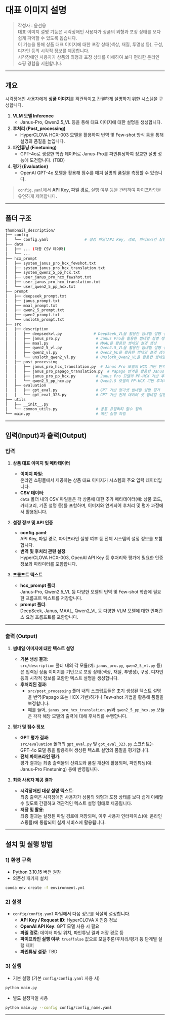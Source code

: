 # 대표 이미지 설명

> 작성자 : 윤선웅  
> 대표 이미지 설명 기능은 시각장애인 사용자가 상품의 외형과 포장 상태를 보다 쉽게 파악할 수 있도록 돕습니다.  
> 이 기능을 통해 상품 대표 이미지에 대한 포장 상태(색상, 재질, 투명성 등), 구성, 디자인 등의 시각적 정보를 제공합니다.  
> 시각장애인 사용자가 상품의 외형과 포장 상태를 이해하여 보다 편리한 온라인 쇼핑 경험을 지원합니다.

---

## 개요

시각장애인 사용자에게 **상품 이미지**를 객관적이고 간결하게 설명하기 위한 시스템을 구성합니다.

1. **VLM 모델 Inference**  
   - Janus-Pro, Qwen2.5_VL 등을 통해 대표 이미지에 대한 설명을 생성합니다.
2. **후처리 (Post_processing)**  
   - HyperCLOVA HCX-003 모델을 활용하여 번역 및 Few-shot 방식 등을 통해 설명의 품질을 높입니다.
3. **파인튜닝 (Finetuning)**  
   - GPT-4o로 생성한 학습 데이터로 Janus-Pro를 파인튜닝하여 정교한 설명 성능에 도전합니다. (TBD)
4. **평가 (Evaluation)**  
   - OpenAI GPT-4o 모델을 활용해 점수를 매겨 설명의 품질을 측정할 수 있습니다.

> `config.yaml`에서 **API Key, 파일 경로**, 실행 여부 등을 관리하여 파이프라인을 유연하게 제어합니다.

---

## 폴더 구조

```bash
thumbnail_description/
├── config
│   └── config.yaml                # 설정 파일(API Key, 경로, 파이프라인 실행 여부)
├── data
│   ├── ... (각종 CSV 데이터)
│   └── ...
├── hcx_prompt
│   ├── system_janus_pro_hcx_fewshot.txt
│   ├── system_janus_pro_hcx_translation.txt
│   ├── system_qwen2_5_pp_hcx.txt
│   ├── user_janus_pro_hcx_fewshot.txt
│   ├── user_janus_pro_hcx_translation.txt
│   └── user_qwen2_5_pp_hcx.txt
├── prompt
│   ├── deepseek_prompt.txt
│   ├── janus_prompt.txt
│   ├── maal_prompt.txt
│   ├── qwen2_5_prompt.txt
│   ├── qwen2_prompt.txt
│   └── unsloth_prompt.txt
├── src
│   ├── description
│   │   ├── deepseekvl.py              # DeepSeek_VL을 활용한 썸네일 설명 생성
│   │   ├── janus_pro.py                # Janus Pro을 활용한 썸네일 설명 생성
│   │   ├── maal.py                     # MAAL을 활용한 썸네일 설명 생성
│   │   ├── qwen2_5_vl.py               # Qwen2.5_VL을 활용한 썸네일 설명 생성
│   │   ├── qwen2_vl.py                 # Qwen2_VL을 활용한 썸네일 설명 생성
│   │   └── unsloth_qwen2_vl.py         # Unsloth_Qwen2_VL을 활용한 썸네일 설명 생성
│   ├── post_processing                 
│   │   ├── janus_pro_hcx_translation.py  # Janus Pro 모델의 HCX 기반 번역 후처리
│   │   ├── janus_pro_papago_translation.py  # Papago 번역을 활용한 Janus Pro 후처리
│   │   ├── janus_pro_pp_hcx.py         # Janus Pro 모델의 PP-HCX 기반 후처리
│   │   └── qwen2_5_pp_hcx.py           # Qwen2.5 모델의 PP-HCX 기반 후처리
│   ├── evaluation                      
│   │   ├── gpt_eval.py                 # GPT 기반 평가셋 썸네일 설명 평가
│   │   └── gpt_eval_323.py             # GPT 기반 전체 데이터 셋 썸네일 설명 평가
├── utils
│   ├── __init__.py
│   └── common_utils.py                 # 공통 유틸리티 함수 정의
└── main.py                             # 메인 실행 파일
```
---

## 입력(Input)과 출력(Output)

### 입력

1. **상품 대표 이미지 및 메타데이터**
   - **이미지 파일**:  
     온라인 쇼핑몰에서 제공하는 상품 대표 이미지가 시스템의 주요 입력 데이터입니다.
   - **CSV 데이터**:  
     `data` 폴더 내의 CSV 파일들은 각 상품에 대한 추가 메타데이터(예: 상품 코드, 카테고리, 기존 설명 등)를 포함하며, 이미지와 연계되어 후처리 및 평가 과정에서 활용됩니다.

2. **설정 정보 및 API 인증**
   - **config.yaml**:  
     API Key, 파일 경로, 파이프라인 실행 여부 등 전체 시스템의 설정 정보를 포함합니다.
   - **번역 및 후처리 관련 설정**:  
     HyperCLOVA HCX-003, OpenAI API Key 등 후처리와 평가에 필요한 인증 정보와 파라미터를 포함합니다.

3. **프롬프트 텍스트**
   - **hcx_prompt 폴더**:  
     Janus-Pro, Qwen2.5_VL 등 다양한 모델의 번역 및 Few-shot 학습에 필요한 프롬프트 텍스트를 저장합니다.
   - **prompt 폴더**:  
     DeepSeek, Janus, MAAL, Qwen2_VL 등 다양한 VLM 모델에 대한 인퍼런스 요청 프롬프트를 포함합니다.

---

### 출력 (Output)

1. **썸네일 이미지에 대한 텍스트 설명**
   - **기본 생성 결과**:  
     `src/description` 폴더 내의 각 모듈(예: `janus_pro.py`, `qwen2_5_vl.py` 등)은 입력된 상품 이미지를 기반으로 포장 상태(색상, 재질, 투명성), 구성, 디자인 등의 시각적 정보를 포함한 텍스트 설명을 생성합니다.
   - **후처리된 결과**:  
     - `src/post_processing` 폴더 내의 스크립트들은 초기 생성된 텍스트 설명을 번역(Papago 또는 HCX 기반)하거나 Few-shot 기법을 활용해 품질을 보정합니다.
     - 예를 들어, `janus_pro_hcx_translation.py`와 `qwen2_5_pp_hcx.py` 모듈은 각각 해당 모델의 출력에 대해 후처리를 수행합니다.

2. **평가 및 점수 정보**
   - **GPT 평가 결과**:  
     `src/evaluation` 폴더의 `gpt_eval.py` 및 `gpt_eval_323.py` 스크립트는 GPT-4o 모델 등을 활용하여 생성된 텍스트 설명의 품질을 평가합니다.
   - **전체 파이프라인 평가**:  
     평가 결과는 최종 출력물의 신뢰도와 품질 개선에 활용되며, 파인튜닝(예: Janus-Pro Finetuning) 등에 반영됩니다.

3. **최종 사용자 제공 결과**
   - **시각장애인 대상 설명 텍스트**:  
     최종 출력은 시각장애인 사용자가 상품의 외형과 포장 상태를 보다 쉽게 이해할 수 있도록 간결하고 객관적인 텍스트 설명 형태로 제공됩니다.
   - **저장 및 활용**:  
     최종 결과는 설정된 파일 경로에 저장되며, 이후 사용자 인터페이스(예: 온라인 쇼핑몰)에 통합되어 실제 서비스에 활용됩니다.

---
## 설치 및 실행 방법
### 1) 환경 구축
- Python 3.10.15 버전 권장
- 의존성 패키지 설치
```bash
conda env create -f environment.yml
```

### 2) 설정
- `config/config.yaml` 파일에서 다음 정보를 적절히 설정합니다.
    - **API Key / Request ID**: HyperCLOVA X 인증 정보
    - **OpenAI API Key**: GPT 모델 사용 시 필요
    - **파일 경로**: 데이터 파일 위치, 파인튜닝 결과 저장 경로 등
    - **파이프라인 실행 여부**: `true`/`false` 값으로 모델추론/후처리/평가 등 단계별 실행 제어
    - **파인튜닝 설정**: TBD

### 3) 실행
- 기본 실행 (기본 `config/config.yaml` 사용 시)
```bash
python main.py
```
- 별도 설정파일 사용
```bash
python main.py --config config/config_name.yaml
```
---
